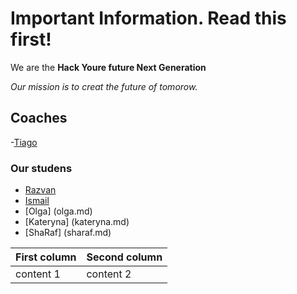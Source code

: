 # Important Information. Read this first!

We are the **Hack Youre future Next Generation**

_Our mission is to creat the future of tomorow._



## Coaches
-[Tiago](tiago.md)

### Our studens 

- [Razvan](razvan.md)
- [Ismail](ismail.md)
- [Olga] (olga.md) 
- [Kateryna] (kateryna.md)
- [ShaRaf] (sharaf.md)



First column | Second column 
-------------|--------------
content 1    |   content 2



